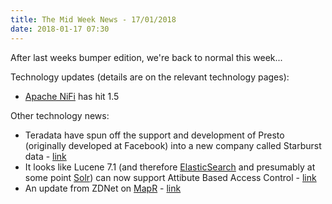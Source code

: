 ```yaml
---
title: The Mid Week News - 17/01/2018
date: 2018-01-17 07:30
---
```

After last weeks bumper edition, we're back to normal this week...
<!--more-->

Technology updates (details are on the relevant technology pages):

* [Apache NiFi](/technologies/apache-nifi/) has hit 1.5

Other technology news:

* Teradata have spun off the support and development of Presto (originally developed at Facebook) into a new company called Starburst data - [link](https://www.bloorresearch.com/2017/12/teradata-spins-off-starburst/)
* It looks like Lucene 7.1 (and therefore [ElasticSearch](/technologies/elasticsearch/) and presumably at some point [Solr](/technologies/apache-solr/)) can now support Attibute Based Access Control - [link](https://www.elastic.co/blog/attribute-based-access-control-with-xpack)
* An update from ZDNet on [MapR](/tech-vendors/mapr/) - [link](http://www.zdnet.com/article/mapr-midcourse-correction-puts-original-ceo-back-in-the-drivers-seat/)